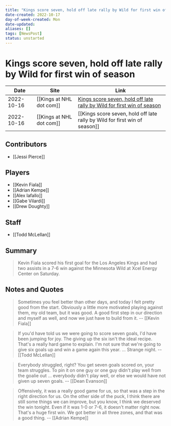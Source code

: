 ```yaml
---
title: "Kings score seven, hold off late rally by Wild for first win of season"
date-created: 2022-10-17
day-of-week-created: Mon
date-updated: 
aliases: []
tags: [NewsPost]
status: unstarted
---
```


# Kings score seven, hold off late rally by Wild for first win of season

| Date       | Site    | Link                                                                                                                                                       |
| ---------- | ------- | ---------------------------------------------------------------------------------------------------------------------------------------------------------- |
| 2022-10-16 | [[Kings at NHL dot com]] | [Kings score seven, hold off late rally by Wild for first win of season](https://www.nhl.com/news/los-angeles-kings-minnesota-wild-game-recap/c-335870572) |
| 2022-10-16 | [[Kings at NHL dot com]] | [[Kings score seven, hold off late rally by Wild for first win of season]]                                                                                 |

## Contributors
- [[Jessi Pierce]]


## Players
- [[Kevin Fiala]]
- [[Adrian Kempe]]
- [[Alex Iafallo]]
- [[Gabe Vilardi]]
- [[Drew Doughty]]


## Staff
- [[Todd McLellan]]


## Summary
> Kevin Fiala scored his first goal for the Los Angeles Kings and had two assists in a 7-6 win against the Minnesota Wild at Xcel Energy Center on Saturday.


## Notes and Quotes
> Sometimes you feel better than other days, and today I felt pretty good from the start. Obviously a little more motivated playing against them, my old team, but it was good. A good first step in our direction and myself as well, and now we just have to build from it. -- [[Kevin Fiala]]

> If you'd have told us we were going to score seven goals, I'd have been jumping for joy. The giving up the six isn't the ideal recipe. That's a really hard game to explain. I'm not sure that we're going to give six goals up and win a game again this year. … Strange night. -- [[Todd McLellan]]

> Everybody struggled, right? You get seven goals scored on, your team struggles. To pin it on one guy or one guy didn't play well from the goalie out … everybody didn't play well, or else we would have not given up seven goals. -- [[Dean Evanson]]

> Offensively, it was a really good game for us, so that was a step in the right direction for us. On the other side of the puck, I think there are still some things we can improve, but you know, I think we deserved the win tonight. Even if it was 1-0 or 7-6, it doesn't matter right now. That's a huge first win. We got better in all three zones, and that was a good thing. -- [[Adrian Kempe]]

